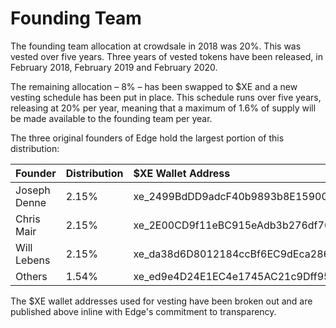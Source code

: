 # Founding Team

The founding team allocation at crowdsale in 2018 was 20%. This was vested over five years. Three years of vested tokens have been released, in February 2018, February 2019 and February 2020.

The remaining allocation – 8% – has been swapped to $XE and a new vesting schedule has been put in place. This schedule runs over five years, releasing at 20% per year, meaning that a maximum of 1.6% of supply will be made available to the founding team per year.

The three original founders of Edge hold the largest portion of this distribution:

| Founder | Distribution | $XE Wallet Address |
| :--- | :--- | :--- |
| Joseph Denne | 2.15% | xe\_2499BdDD9adcF40b9893b8E15900C2b45a7AEC84 |
| Chris Mair | 2.15% | xe\_2E00CD9f11eBC915eAdb3b276df709D270CdB315 |
| Will Lebens | 2.15% | xe\_da38d6D8012184ccBf6EC9dEca286B72c38ADE22 |
| Others | 1.54% | xe\_ed9e4D24E1EC4e1745AC21c9Dff9519b67B72348 |

The $XE wallet addresses used for vesting have been broken out and are published above inline with Edge's commitment to transparency.

